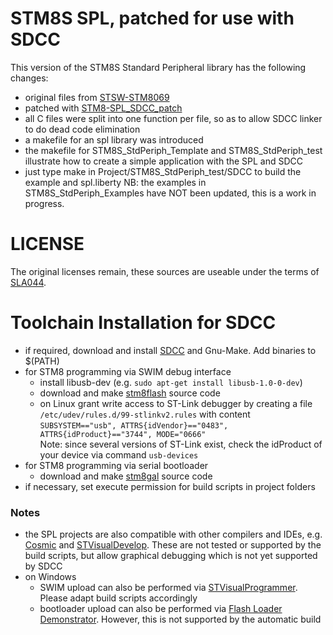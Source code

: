 STM8S SPL, patched for use with SDCC
=================

This version of the STM8S Standard Peripheral library has the following changes:
- original files from [STSW-STM8069](http://www.st.com/en/embedded-software/stsw-stm8069.html)
- patched with [STM8-SPL_SDCC_patch](https://github.com/gicking/STM8-SPL_SDCC_patch)
- all C files were split into one function per file, so as to allow SDCC linker to do dead code elimination
- a makefile for an spl library was introduced
- the makefile for STM8S_StdPeriph_Template and STM8S_StdPeriph_test illustrate how to create a simple application with the SPL and SDCC
- just type make in Project/STM8S_StdPeriph_test/SDCC to build the example and spl.liberty
NB: the examples in STM8S_StdPeriph_Examples have NOT been updated, this is a work in progress.

LICENSE
=================

The original licenses remain, these sources are useable under the terms of [SLA044](http://www.st.com/SLA0044).

Toolchain Installation for SDCC
=================

  - if required, download and install [SDCC](http://sdcc.sourceforge.net/) and Gnu-Make. Add binaries to $(PATH)
  - for STM8 programming via SWIM debug interface
    - install libusb-dev (e.g. `sudo apt-get install libusb-1.0-0-dev`)
    - download and make [stm8flash](https://github.com/vdudouyt/stm8flash) source code
    - on Linux grant write access to ST-Link debugger by creating a file `/etc/udev/rules.d/99-stlinkv2.rules` with content  
    `SUBSYSTEM=="usb", ATTRS{idVendor}=="0483", ATTRS{idProduct}=="3744", MODE="0666"`  
    Note: since several versions of ST-Link exist, check the idProduct of your device via command `usb-devices`
  - for STM8 programming via serial bootloader
    - download and make [stm8gal](https://github.com/gicking/stm8gal) source code
  - if necessary, set execute permission for build scripts in project folders

### Notes

  - the SPL projects are also compatible with other compilers and IDEs, e.g. [Cosmic](http://www.cosmic-software.com/) and [STVisualDevelop](http://www.st.com). These are not tested or supported by the build scripts, but allow graphical debugging which is not yet supported by SDCC 
  - on Windows
    - SWIM upload can also be performed via [STVisualProgrammer](http://www.st.com). Please adapt build scripts accordingly
    - bootloader upload can also be performed via [Flash Loader Demonstrator](http://www.st.com). However, this is not supported by the automatic build
